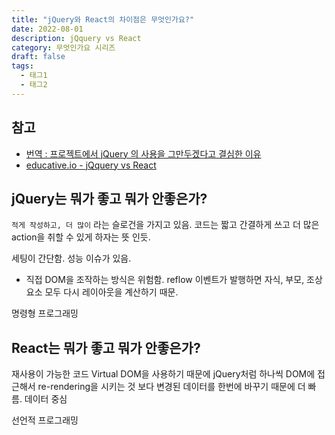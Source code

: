 ```yaml
---
title: "jQuery와 React의 차이점은 무엇인가요?"
date: 2022-08-01
description: jQquery vs React
category: 무엇인가요 시리즈
draft: false
tags:
  - 태그1
  - 태그2
---
```


## 참고

- [번역 : 프로젝트에서 jQuery 의 사용을 그만두겠다고 결심한 이유](https://medium.com/%EC%98%A4%EB%8A%98%EC%9D%98-%ED%94%84%EB%A1%9C%EA%B7%B8%EB%9E%98%EB%B0%8D/%ED%94%84%EB%A1%9C%EC%A0%9D%ED%8A%B8%EC%97%90%EC%84%9C-jquery-%EC%9D%98-%EC%82%AC%EC%9A%A9%EC%9D%84-%EA%B7%B8%EB%A7%8C%EB%91%90%EA%B2%A0%EB%8B%A4%EA%B3%A0-%EA%B2%B0%EC%8B%AC%ED%95%9C-%EC%9D%B4%EC%9C%A0-45379cba95b6)
- [educative.io - jQquery vs React](https://www.educative.io/answers/jquery-vs-react)

## jQuery는 뭐가 좋고 뭐가 안좋은가?

`적게 작성하고, 더 많이` 라는 슬로건을 가지고 있음.
코드는 짧고 간결하게 쓰고 더 많은 action을 취할 수 있게 하자는 뜻 인듯.

세팅이 간단함.
성능 이슈가 있음.

- 직접 DOM을 조작하는 방식은 위험함. reflow 이벤트가 발행하면 자식, 부모, 조상요소 모두 다시 레이아웃을 계산하기 때문.

명령형 프로그래밍

## React는 뭐가 좋고 뭐가 안좋은가?

재사용이 가능한 코드
Virtual DOM을 사용하기 때문에 jQuery처럼 하나씩 DOM에 접근해서 re-rendering을 시키는 것 보다 변경된 데이터를 한번에 바꾸기 때문에 더 빠름.
데이터 중심

선언적 프로그래밍
